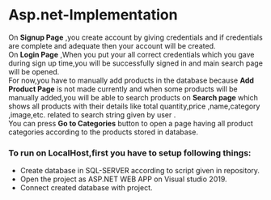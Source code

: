 # Asp.net-Implementation


On **Signup Page** ,you create account by giving credentials and if credentials are complete and adequate then your account will be created.  
On **Login Page** ,When you put your all correct credentials which you gave during sign up time,you will be successfully signed in and main search page will be opened.  
For now,you have to manually add products in the database because **Add Product Page** is not made currently and when some products will be manually added,you will be able to search products on **Search page** which shows all products with their details like total quantity,price ,name,category ,image,etc. related to search string given by user .    
You can press **Go to Categories**  button to open a page having all product categories according to the products stored in database.
  
  

### To run on LocalHost,first you have to setup following things:
 * Create database in SQL-SERVER according to script given in repository.
 * Open the project as ASP.NET WEB APP on Visual studio 2019.
 * Connect created database with project. 
  
      


